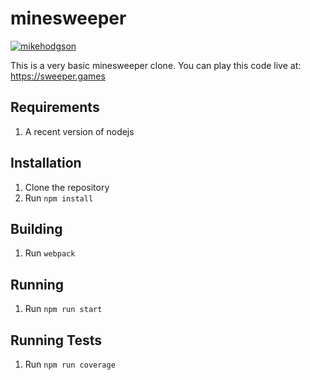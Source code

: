 # minesweeper 

[![mikehodgson](https://circleci.com/gh/mikehodgson/minesweeper.svg?style=shield)](https://app.circleci.com/pipelines/github/mikehodgson/minesweeper)

This is a very basic minesweeper clone. You can play this code live at: https://sweeper.games 

## Requirements

1. A recent version of nodejs

## Installation

1. Clone the repository
2. Run `npm install`

## Building

1. Run `webpack`

## Running

1. Run `npm run start`

## Running Tests

1. Run `npm run coverage`

